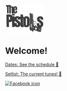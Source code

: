 <img src="p2.png" alt="Pistols Logo" width="25%" height="25%" title="logo">

# Welcome!

[Dates: See the schedule :calendar:](/Dates.md)  

[Setlist: The current tunes! :metal:](/Setlist.md)

[<img src="facebook.ico" alt="Facebook icon">](https://www.facebook.com/ThePistolsDonegal)
